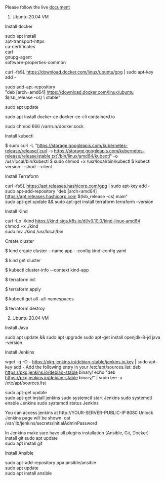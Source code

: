 Please follow the live [document](https://docs.google.com/document/d/17OwlITE-yPWNj3Vi5RtQfz3ItvSkOfnbaVMnzlZyGTg)

1. Ubuntu 20.04 VM

Install docker 

sudo apt install \
    apt-transport-https \
    ca-certificates \
    curl \
    gnupg-agent \
    software-properties-common
    
curl -fsSL https://download.docker.com/linux/ubuntu/gpg | sudo apt-key add - 

sudo add-apt-repository \
   "deb [arch=amd64] https://download.docker.com/linux/ubuntu \
   $(lsb_release -cs) \ stable"
   
sudo apt update

sudo apt install docker-ce docker-ce-cli containerd.io

sudo chmod 666 /var/run/docker.sock


Install kubectl 

$ sudo curl -L "https://storage.googleapis.com/kubernetes-release/release/`curl -s https://storage.googleapis.com/kubernetes-release/release/stable.txt`/bin/linux/amd64/kubectl" -o /usr/local/bin/kubectl
$ sudo chmod +x /usr/local/bin/kubectl
$ kubectl version --short --client

Install Terraform

curl -fsSL https://apt.releases.hashicorp.com/gpg | sudo apt-key add -  
sudo apt-add-repository "deb [arch=amd64] https://apt.releases.hashicorp.com $(lsb_release -cs) main"  
sudo apt-get update && sudo apt-get install terraform
terraform –version

Install Kind

curl -Lo ./kind https://kind.sigs.k8s.io/dl/v0.10.0/kind-linux-amd64  
chmod +x ./kind  
sudo mv ./kind /usr/local/bin

Create cluster


$ kind create cluster --name app --config kind-config.yaml

$ kind get cluster

$ kubectl cluster-info --context kind-app

$ terraform init

$ terraform apply

$ kubectl get all –all-namespaces

$ terraform destroy





2. Ubuntu 20.04 VM

Install Java
 
sudo apt update && sudo apt upgrade 
sudo apt-get install openjdk-8-jd
java -version

Install Jenkins
 
wget -q -O - https://pkg.jenkins.io/debian-stable/jenkins.io.key | sudo apt-key add - 
Add the following entry in your /etc/apt/sources.list:
deb https://pkg.jenkins.io/debian-stable binary/ echo "deb https://pkg.jenkins.io/debian-stable binary/" | sudo tee -a /etc/apt/sources.list

sudo apt-get update  
sudo apt-get install jenkins
sudo systemctl start Jenkins
sudo systemctl enable Jenkins
sudo systemctl status Jenkins

You can access jenkins at
http://YOUR-SERVER-PUBLIC-IP:8080
Unlock Jenkins page will be shown.
cat /var/lib/jenkins/secrets/initialAdminPassword


In Jenkins make sure have all plugins installation (Ansible, Git, Docker) 
install git
sudo apt update  
sudo apt install git

Install Ansible

sudo apt-add-repository ppa:ansible/ansible  
sudo apt update  
sudo apt install ansible 

